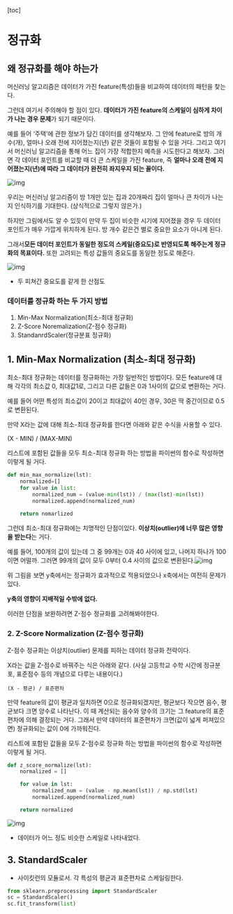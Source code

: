 [toc]

# 정규화

## 왜 정규화를 해야 하는가

머신러닝 알고리즘은 데이터가 가진 feature(특성)들을 비교하여 데이터의 패턴을 찾는다.

그런데 여기서 주의해야 할 점이 있다. **데이터가 가진 feature의 스케일이 심하게 차이가 나는 경우 문제**가 되기 때문이다.

예를 들어 ‘주택’에 관한 정보가 담긴 데이터를 생각해보자. 그 안에 feature로 방의 개수(개), 얼마나 오래 전에 지어졌는지(년) 같은 것들이 포함될 수 있을 거다. 그리고 여기서 머신러닝 알고리즘을 통해 어느 집이 가장 적합한지 예측을 시도한다고 해보자. 그러면 각 데이터 포인트를 비교할 때 더 큰 스케일을 가진 feature, 즉 **얼마나 오래 전에 지어졌는지(년)에 따라 그 데이터가 완전히 좌지우지 되는 꼴이다.**

![img](https://i1.wp.com/hleecaster.com/wp-content/uploads/2019/12/unnormalized.png?fit=1024%2C768)

우리는 머신러닝 알고리즘이 방 1개만 있는 집과 20개짜리 집이 얼마나 큰 차이가 나는지 인식하기를 기대한다. (상식적으로 그렇지 않은가.)

하지만 그림에서도 알 수 있듯이 만약 두 집이 비슷한 시기에 지어졌을 경우 두 데이터 포인트가 매우 가깝게 위치하게 된다. 방 개수 같은건 별로 중요한 요소가 아니게 된다.

그래서**모든 데이터 포인트가 동일한 정도의 스케일(중요도)로 반영되도록 해주는게 정규화의 목표이다.**  또한 고려되는 특성 값들의 중요도를 동일한 정도로 해준다.

![img](https://i2.wp.com/hleecaster.com/wp-content/uploads/2019/12/normalized.png?fit=1024%2C768)

- 두 피쳐간 중요도를 같게 한 산점도

### 데이터를 정규화 하는 두 가지 방법

1. Min-Max Normalization(최소-최대 정규화)
2. Z-Score Noremalization(Z-점수 정규화)
3. StandanrdScaler(정규분표 정규화)



## 1. Min-Max Normalization (최소-최대 정규화)

최소-최대 정규화는 데이터를 정규화하는 가장 일반적인 방법이다. 모든 feature에 대해 각각의 최소값 0, 최대값1로, 그리고 다른 값들은 0과 1사이의 값으로 변환하는 거다.

예를 들어 어떤 특성의 최소값이 20이고 최대값이 40인 경우, 30은 딱 중간이므로 0.5로 변환된다.

만약 X라는 값에 대해 최소-최대 정규화를 한다면 아래와 같은 수식을 사용할 수 있다.

(X - MIN) / (MAX-MIN)

리스트에 포함된 값들을 모두 최소-최대 정규화 하는 방법을 파이썬의 함수로 작성하면 이렇게 될 거다.

```python
def min_max_normalize(lst):
    normalized=[]
    for value in list:
        normalized_num = (value-min(lst)) / (max(lst)-min(lst))
        normalized.append(normalized_num)
        
    return nomarlized
```

그런데 최소-최대 정규화에는 치명적인 단점이있다. **이상치(outlier)에 너무 많은 영향을 받는다**는 거다.

예를 들어, 100개의 값이 있는데 그 중 99개는 0과 40 사이에 있고, 나머지 하나가 100이면 어떨까. 그러면 99개의 값이 모두 0부터 0.4 사이의 값으로 변환된다.![img](https://i1.wp.com/hleecaster.com/wp-content/uploads/2019/12/outlier.png?fit=1024%2C768)

위 그림을 보면 y축에서는 정규화가 효과적으로 적용되었으나 x축에서는 여전히 문제가 있다.

**y축의 영향이 지배적일 수밖에 없다.**

이러한 단점을 보완하려면 Z-점수 정규화를 고려해봐야한다.

### 2. Z-Score Normalization (Z-점수 정규화)

Z-점수 정규화는 이상치(outlier) 문제를 피하는 데이터 정규화 전략이다.

X라는 값을 Z-점수로 바꿔주는 식은 아래와 같다. (사실 고등학교 수학 시간에 정규분포, 표준점수 등의 개념으로 다루는 내용이다.)

```
(X - 평균) / 표준편차
```

만약 feature의 값이 평균과 일치하면 0으로 정규화되겠지만, 평균보다 작으면 음수, 평균보다 크면 양수로 나타난다. 이 때 계산되는 음수와 양수의 크기는 그 feature의 표준편차에 의해 결정되는 거다. 그래서 만약 데이터의 표준편차가 크면(값이 넓게 퍼져있으면) 정규화되는 값이 0에 가까워진다.

리스트에 포함된 값들을 모두 Z-점수로 정규화 하는 방법을 파이썬의 함수로 작성하면 이렇게 될 거다.

```python
def z_score_normalize(lst):
    normalized = []

    for value in lst:
        normalized_num = (value - np.mean(lst)) / np.std(lst)
        normalized.append(normalized_num)

    return normalized
```

![img](https://i0.wp.com/hleecaster.com/wp-content/uploads/2019/12/z-score.png?fit=1024%2C768)

- 데이터가 어느 정도 비슷한 스케일로 나타내었다.



## 3. StandardScaler

- 사이킷런의 모듈로서. 각 특성의 평균과 표준편차로 스케일링한다.


```python
from sklearn.preprocessing import StandardScaler
sc = StandardScaler()
sc.fit_transform(list)
```

